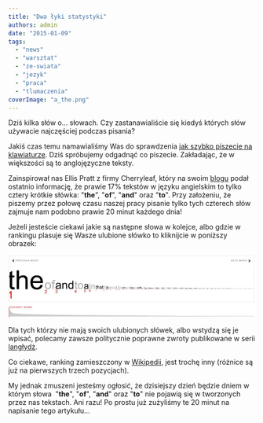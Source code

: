 ```yaml
---
title: "Dwa łyki statystyki"
authors: admin
date: "2015-01-09"
tags:
  - "news"
  - "warsztat"
  - "ze-swiata"
  - "jezyk"
  - "praca"
  - "tlumaczenia"
coverImage: "a_the.png"
---
```


Dziś kilka słów o... słowach. Czy zastanawialiście się kiedyś których słów
używacie najczęściej podczas pisania?

Jakiś czas temu namawialiśmy Was do sprawdzenia
[jak szybko piszecie na klawiaturze](http://techwriter.pl/umiesz-pisac/). Dziś
spróbujemy odgadnąć co piszecie. Zakładając, że w większości są to anglojęzyczne
teksty.

Zainspirował nas Ellis Pratt z firmy Cherryleaf, który na swoim
[blogu](http://www.cherryleaf.com/blog/2014/12/the-four-common-words-that-account-for-19-minutes-of-a-typical-technical-communicators-day/) podał
ostatnio informację, że prawie 17% tekstów w języku angielskim to tylko cztery
krótkie słówka: "**the**", "**of**", "**and**" oraz "**to**". Przy założeniu, że
piszemy przez połowę czasu naszej pracy pisanie tylko tych czterech słów zajmuje
nam podobno prawie 20 minut każdego dnia!

Jeżeli jesteście ciekawi jakie są następne słowa w kolejce, albo gdzie w
rankingu plasuje się Wasze ulubione słówko to kliknijcie w poniższy obrazek:

[![the_of_and_to](images/the_of_and_to.jpg)](http://www.wordcount.org/main.php)

Dla tych którzy nie mają swoich ulubionych słówek, albo wstydzą się je wpisać,
polecamy zawsze politycznie poprawne zwroty publikowane w serii
[langłydż](http://techwriter.pl/category/langlydz/).

Co ciekawe, ranking zamieszczony w
[Wikipedii](http://en.wikipedia.org/wiki/Most_common_words_in_English), jest
trochę inny (różnice są już na pierwszych trzech pozycjach).

My jednak zmuszeni jesteśmy ogłosić, że dzisiejszy dzień będzie dniem w którym
słowa  "**the**", "**of**", "**and**" oraz "**to**" nie pojawią się w tworzonych
przez nas tekstach. Ani razu! Po prostu już zużyliśmy te 20 minut na napisanie
tego artykułu...
